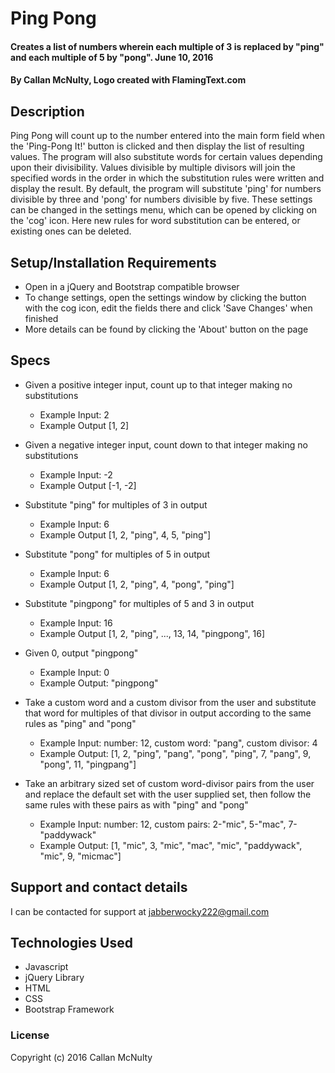 # Ping Pong

#### Creates a list of numbers wherein each multiple of 3 is replaced by "ping" and each multiple of 5 by "pong". June 10, 2016

#### By Callan McNulty, Logo created with FlamingText.com

## Description

Ping Pong will count up to the number entered into the main form field when the 'Ping-Pong It!' button is clicked and then display the list of resulting values. The program will also substitute words for certain values depending upon their divisibility. Values divisible by multiple divisors will join the specified words in the order in which the substitution rules were written and display the result. By default, the program will substitute 'ping' for numbers divisible by three and 'pong' for numbers divisible by five. These settings can be changed in the settings menu, which can be opened by clicking on the 'cog' icon. Here new rules for word substitution can be entered, or existing ones can be deleted.

## Setup/Installation Requirements

* Open in a jQuery and Bootstrap compatible browser
* To change settings, open the settings window by clicking the button with the cog icon, edit the fields there and click 'Save Changes' when finished
* More details can be found by clicking the 'About' button on the page

## Specs

* Given a positive integer input, count up to that integer making no substitutions
  * Example Input: 2
  * Example Output [1, 2]

* Given a negative integer input, count down to that integer making no substitutions
  * Example Input: -2
  * Example Output [-1, -2]

* Substitute "ping" for multiples of 3 in output
  * Example Input: 6
  * Example Output [1, 2, "ping", 4, 5, "ping"]

* Substitute "pong" for multiples of 5 in output
  * Example Input: 6
  * Example Output [1, 2, "ping", 4, "pong", "ping"]

* Substitute "pingpong" for multiples of 5 and 3 in output
  * Example Input: 16
  * Example Output [1, 2, "ping", ..., 13, 14, "pingpong", 16]

* Given 0, output "pingpong"
  * Example Input: 0
  * Example Output: "pingpong"

* Take a custom word and a custom divisor from the user and substitute that word for multiples of that divisor in output according to the same rules as "ping" and "pong"
  * Example Input: number: 12, custom word: "pang", custom divisor: 4
  * Example Output: [1, 2, "ping", "pang", "pong", "ping", 7, "pang", 9, "pong", 11, "pingpang"]

* Take an arbitrary sized set of custom word-divisor pairs from the user and replace the default set with the user supplied set, then follow the same rules with these pairs as with "ping" and "pong"
  * Example Input: number: 12, custom pairs: 2-"mic", 5-"mac", 7-"paddywack"
  * Example Output: [1, "mic", 3, "mic", "mac", "mic", "paddywack", "mic", 9, "micmac"]

## Support and contact details

I can be contacted for support at jabberwocky222@gmail.com

## Technologies Used

* Javascript
* jQuery Library
* HTML
* CSS
* Bootstrap Framework

### License

Copyright (c) 2016 Callan McNulty
